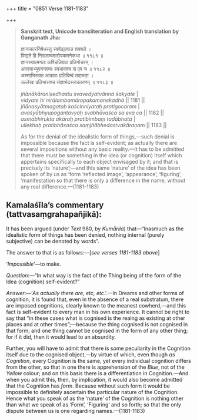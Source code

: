 +++
title = "0851 Verse 1181-1183"

+++
> **Sanskrit text, Unicode transliteration and English translation by Ganganath Jha:** 
>
> ज्ञानाकारनिषेधस्तु स्ववेद्यत्वान्न शक्यते ।  
> विद्यते हि निरालम्बमारोपकमनेकधा ॥ ११८१ ॥  
> ज्ञानस्यात्मगतः कश्चिन्नियतः प्रतिगोचरम् ।  
> अवश्याभ्युपगन्तव्यः स्वभावश्च स एव च ॥ ११८२ ॥  
> अस्माभिरुक्त आकारः प्रतिबिम्बं तदाभता ।  
> उल्लेखः प्रतिभासश्च संज्ञाभेदस्त्वकारणम् ॥ ११८३ ॥ 
>
> *jñānākāraniṣedhastu svavedyatvānna śakyate* \|  
> *vidyate hi nirālambamāropakamanekadhā* \|\| 1181 \|\|  
> *jñānasyātmagataḥ kaścinniyataḥ pratigocaram* \|  
> *avaśyābhyupagantavyaḥ svabhāvaśca sa eva ca* \|\| 1182 \|\|  
> *asmābhirukta ākāraḥ pratibimbaṃ tadābhatā* \|  
> *ullekhaḥ pratibhāsaśca saṃjñābhedastvakāraṇam* \|\| 1183 \|\| 
>
> As for the denial of the idealistic form of things,—such denial is impossible because the fact is self-evident; as actually there are several impositions without any basic reality.—It has to be admitted that there must be something in the idea (or cognition) itself which appertains specifically to each object envisaged by it; and that is precisely its ‘nature’;—and this same ‘nature’ of the idea has been spoken of by us as ‘form ‘reflected image’, ‘appearance’, ‘figuring’, ‘manifestation so that there is only a difference in the name, without any real difference.—(1181-1183)



## Kamalaśīla’s commentary (tattvasaṃgrahapañjikā):

It has been argued (under *Text* 980, by *Kumārila*) that—“Inasmuch as the idealistic form of things has been denied, nothing internal (purely subjective) can be denoted by words”.

The answer to that is as follows:—[*see verses 1181-1183 above*]

‘*Impossible*’—to make.

*Question*:—“In what way is the fact of the Thing being of the form of the Idea (cognition) self-evident?”

*Answer*:—‘*As actually there are, etc, etc*.’.—In Dreams and other forms of cognition, it is found that, even in the absence of a real substratum, there are imposed cognitions, clearly known to the meanest cowherd,—and this fact is self-evident to every man in his own experience. It cannot be right to say that “in these cases what is cognised is the realng as existing at other places and at other times”;—because the thing cognised is not cognised in that form; and one thing cannot be cognised in the form of any other thing; for if it did, then it would lead to an absurdity.

Further, you will have to admit that there is some peculiarity in the Cognition itself due to the cognised object,—by virtue of which, even though *as Cognition*, every Cognition is the same, yet every individual cognition differs from the other, so that in one there is apprehension of the *Blue*, not of the *Yellow* colour; and on this basis there is a differentiation in Cognition.—And when you admit this, then, by implication, it would also become admitted that the Cognition has *form*. Because without such form it would be impossible to definitely ascertain the particular nature of the Cognition. Hence what you speak of as the ‘nature’ of the Cognition is nothing other than what we speak of as ‘Form’, ‘Figuring’ and so forth; so that the only dispute between us is one regarding names.—(1181-1183)


